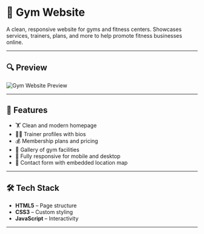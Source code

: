 # 💪 Gym Website

A clean, responsive website for gyms and fitness centers. Showcases services, trainers, plans, and more to help promote fitness businesses online.

---

## 🔍 Preview

![Gym Website Preview](C:\Users\91751\Desktop\GYM\frontend\public\demo.png)  


---

## 🚀 Features

- 🏋️ Clean and modern homepage
- 🧑‍🏫 Trainer profiles with bios
- 💰 Membership plans and pricing
- 📸 Gallery of gym facilities
- 📱 Fully responsive for mobile and desktop
- 📍 Contact form with embedded location map

---

## 🛠️ Tech Stack

- **HTML5** – Page structure
- **CSS3** – Custom styling
- **JavaScript** – Interactivity



---

